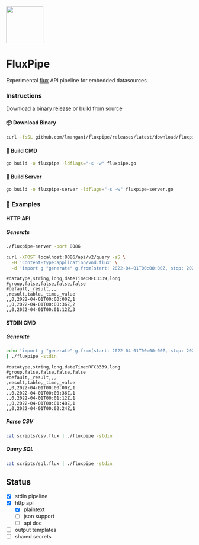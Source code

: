 <img src="https://user-images.githubusercontent.com/1423657/161867564-4b3fc400-95e5-424c-9210-604d5671a85e.png" width=100 />

# FluxPipe
Experimental [flux](https://github.com/influxdata/flux) API pipeline for embedded datasources

### Instructions
Download a [binary release](https://github.com/lmangani/fluxpipe/releases/) or build from source


#### 📦 Download Binary
```bash
curl -fsSL github.com/lmangani/fluxpipe/releases/latest/download/fluxpipe -O && chmod +x fluxpipe
```

#### 📖 Build CMD
```bash
go build -o fluxpipe -ldflags="-s -w" fluxpipe.go
```

#### 📖 Build Server
```bash
go build -o fluxpipe-server -ldflags="-s -w" fluxpipe-server.go
```

### 🐛 Examples
#### HTTP API
##### Generate
```bash
./fluxpipe-server -port 8086

curl -XPOST localhost:8086/api/v2/query -sS \
  -H 'Content-type:application/vnd.flux' \
  -d 'import g "generate" g.from(start: 2022-04-01T00:00:00Z, stop: 2022-04-01T00:03:00Z, count: 3, fn: (n) => n)'
```
```flux
#datatype,string,long,dateTime:RFC3339,long
#group,false,false,false,false
#default,_result,,,
,result,table,_time,_value
,,0,2022-04-01T00:00:00Z,1
,,0,2022-04-01T00:00:36Z,2
,,0,2022-04-01T00:01:12Z,3
```
#### STDIN CMD
##### Generate
```bash
echo 'import g "generate" g.from(start: 2022-04-01T00:00:00Z, stop: 2022-04-01T00:03:00Z, count: 5, fn: (n) => 1)' \
| ./fluxpipe -stdin
```
```csv
#datatype,string,long,dateTime:RFC3339,long
#group,false,false,false,false
#default,_result,,,
,result,table,_time,_value
,,0,2022-04-01T00:00:00Z,1
,,0,2022-04-01T00:00:36Z,1
,,0,2022-04-01T00:01:12Z,1
,,0,2022-04-01T00:01:48Z,1
,,0,2022-04-01T00:02:24Z,1
```
##### Parse CSV
```bash
cat scripts/csv.flux | ./fluxpipe -stdin
```
##### Query SQL
```bash
cat scripts/sql.flux | ./fluxpipe -stdin
```


## Status
- [x] stdin pipeline
- [x] http api
  - [x] plaintext
  - [ ] json support
  - [ ] api doc
- [ ] output templates
- [ ] shared secrets
